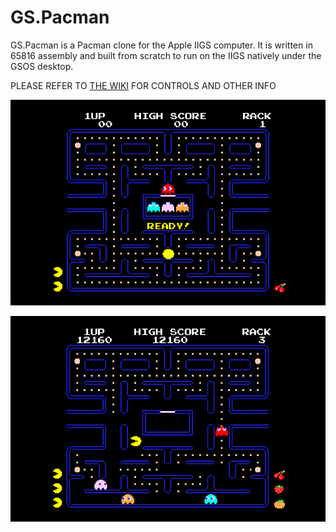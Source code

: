 # GS.Pacman
GS.Pacman is a Pacman clone for the Apple IIGS computer. It is written in 65816 assembly and built from scratch to run on the IIGS natively under the GSOS desktop.

PLEASE REFER TO [THE WIKI](https://github.com/peterhirschberg/GS.Pacman/wiki) FOR CONTROLS AND OTHER INFO

![screenshot](screenshot1.png)

![screenshot](screenshot2.png)
